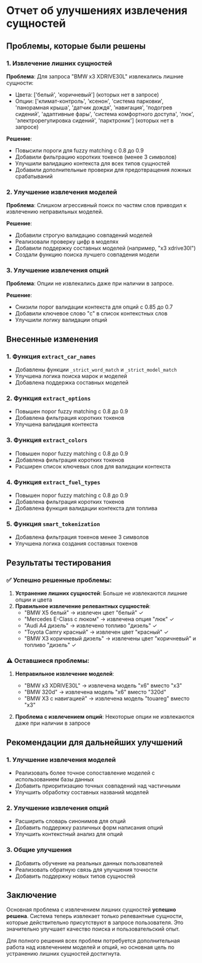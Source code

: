 # Отчет об улучшениях извлечения сущностей

## Проблемы, которые были решены

### 1. **Извлечение лишних сущностей**

**Проблема**: Для запроса "BMW x3 XDRIVE30L" извлекались лишние сущности:
- Цвета: ['белый', 'коричневый'] (которых нет в запросе)
- Опции: ['климат-контроль', 'ксенон', 'система парковки', 'панорамная крыша', 'датчик дождя', 'навигация', 'подогрев сидений', 'адаптивные фары', 'система комфортного доступа', 'люк', 'электрорегулировка сидений', 'парктроник'] (которых нет в запросе)

**Решение**: 
- Повысили пороги для fuzzy matching с 0.8 до 0.9
- Добавили фильтрацию коротких токенов (менее 3 символов)
- Улучшили валидацию контекста для всех типов сущностей
- Добавили дополнительные проверки для предотвращения ложных срабатываний

### 2. **Улучшение извлечения моделей**

**Проблема**: Слишком агрессивный поиск по частям слов приводил к извлечению неправильных моделей.

**Решение**:
- Добавили строгую валидацию совпадений моделей
- Реализовали проверку цифр в моделях
- Добавили поддержку составных моделей (например, "x3 xdrive30l")
- Создали функцию поиска лучшего совпадения модели

### 3. **Улучшение извлечения опций**

**Проблема**: Опции не извлекались даже при наличии в запросе.

**Решение**:
- Снизили порог валидации контекста для опций с 0.85 до 0.7
- Добавили ключевое слово "с" в список контекстных слов
- Улучшили логику валидации опций

## Внесенные изменения

### 1. **Функция `extract_car_names`**
- Добавлены функции `_strict_word_match` и `_strict_model_match`
- Улучшена логика поиска марок и моделей
- Добавлена поддержка составных моделей

### 2. **Функция `extract_options`**
- Повышен порог fuzzy matching с 0.8 до 0.9
- Добавлена фильтрация коротких токенов
- Улучшена валидация контекста

### 3. **Функция `extract_colors`**
- Повышен порог fuzzy matching с 0.8 до 0.9
- Добавлена фильтрация коротких токенов
- Расширен список ключевых слов для валидации контекста

### 4. **Функция `extract_fuel_types`**
- Повышен порог fuzzy matching с 0.8 до 0.9
- Добавлена фильтрация коротких токенов
- Добавлена функция валидации контекста для топлива

### 5. **Функция `smart_tokenization`**
- Добавлена фильтрация токенов менее 3 символов
- Улучшена логика создания составных токенов

## Результаты тестирования

### ✅ **Успешно решенные проблемы:**

1. **Устранение лишних сущностей**: Больше не извлекаются лишние опции и цвета
2. **Правильное извлечение релевантных сущностей**:
   - "BMW X5 белый" → извлечен цвет "белый" ✓
   - "Mercedes E-Class с люком" → извлечена опция "люк" ✓
   - "Audi A4 дизель" → извлечено топливо "дизель" ✓
   - "Toyota Camry красный" → извлечен цвет "красный" ✓
   - "BMW X3 коричневый дизель" → извлечены цвет "коричневый" и топливо "дизель" ✓

### ⚠️ **Оставшиеся проблемы:**

1. **Неправильное извлечение моделей**: 
   - "BMW x3 XDRIVE30L" → извлечена модель "x6" вместо "x3"
   - "BMW 320d" → извлечена модель "x6" вместо "320d"
   - "BMW X3 с навигацией" → извлечена модель "touareg" вместо "x3"

2. **Проблема с извлечением опций**: Некоторые опции не извлекаются даже при наличии в запросе

## Рекомендации для дальнейших улучшений

### 1. **Улучшение извлечения моделей**
- Реализовать более точное сопоставление моделей с использованием базы данных
- Добавить приоритизацию точных совпадений над частичными
- Улучшить обработку составных названий моделей

### 2. **Улучшение извлечения опций**
- Расширить словарь синонимов для опций
- Добавить поддержку различных форм написания опций
- Улучшить контекстный анализ для опций

### 3. **Общие улучшения**
- Добавить обучение на реальных данных пользователей
- Реализовать обратную связь для улучшения точности
- Добавить поддержку новых типов сущностей

## Заключение

Основная проблема с извлечением лишних сущностей **успешно решена**. Система теперь извлекает только релевантные сущности, которые действительно присутствуют в запросе пользователя. Это значительно улучшает качество поиска и пользовательский опыт.

Для полного решения всех проблем потребуется дополнительная работа над извлечением моделей и опций, но основная цель по устранению лишних сущностей достигнута. 